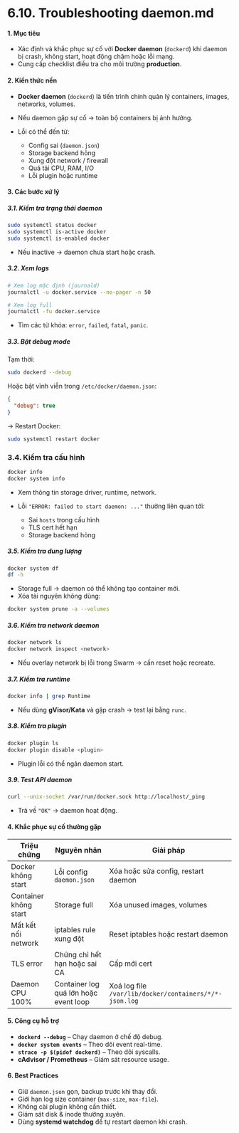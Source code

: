 # 6.10. Troubleshooting daemon.md

#### **1. Mục tiêu**

* Xác định và khắc phục sự cố với **Docker daemon** (`dockerd`) khi daemon bị crash, không start, hoạt động chậm hoặc lỗi mạng.
* Cung cấp checklist điều tra cho môi trường **production**.
#### **2. Kiến thức nền**

* **Docker daemon** (`dockerd`) là tiến trình chính quản lý containers, images, networks, volumes.
* Nếu daemon gặp sự cố → toàn bộ containers bị ảnh hưởng.
* Lỗi có thể đến từ:

  * Config sai (`daemon.json`)
  * Storage backend hỏng
  * Xung đột network / firewall
  * Quá tải CPU, RAM, I/O
  * Lỗi plugin hoặc runtime
#### **3. Các bước xử lý**
##### **3.1. Kiểm tra trạng thái daemon**

```bash
sudo systemctl status docker
sudo systemctl is-active docker
sudo systemctl is-enabled docker
```

* Nếu inactive → daemon chưa start hoặc crash.
##### **3.2. Xem logs**

```bash
# Xem log mặc định (journald)
journalctl -u docker.service --no-pager -n 50

# Xem log full
journalctl -fu docker.service
```

* Tìm các từ khóa: `error`, `failed`, `fatal`, `panic`.
##### **3.3. Bật debug mode**

Tạm thời:

```bash
sudo dockerd --debug
```

Hoặc bật vĩnh viễn trong `/etc/docker/daemon.json`:

```json
{
  "debug": true
}
```

→ Restart Docker:

```bash
sudo systemctl restart docker
```
### **3.4. Kiểm tra cấu hình**

```bash
docker info
docker system info
```

* Xem thông tin storage driver, runtime, network.
* Lỗi `"ERROR: failed to start daemon: ..."` thường liên quan tới:

  * Sai `hosts` trong cấu hình
  * TLS cert hết hạn
  * Storage backend hỏng
##### **3.5. Kiểm tra dung lượng**

```bash
docker system df
df -h
```

* Storage full → daemon có thể không tạo container mới.
* Xóa tài nguyên không dùng:

```bash
docker system prune -a --volumes
```
##### **3.6. Kiểm tra network daemon**

```bash
docker network ls
docker network inspect <network>
```

* Nếu overlay network bị lỗi trong Swarm → cần reset hoặc recreate.
##### **3.7. Kiểm tra runtime**

```bash
docker info | grep Runtime
```

* Nếu dùng **gVisor/Kata** và gặp crash → test lại bằng `runc`.
##### **3.8. Kiểm tra plugin**

```bash
docker plugin ls
docker plugin disable <plugin>
```

* Plugin lỗi có thể ngăn daemon start.
##### **3.9. Test API daemon**

```bash
curl --unix-socket /var/run/docker.sock http://localhost/_ping
```

* Trả về `"OK"` → daemon hoạt động.
#### **4. Khắc phục sự cố thường gặp**

| Triệu chứng           | Nguyên nhân                           | Giải pháp                                              |
| --------------------- | ------------------------------------- | ------------------------------------------------------ |
| Docker không start    | Lỗi config `daemon.json`              | Xóa hoặc sửa config, restart daemon                    |
| Container không start | Storage full                          | Xóa unused images, volumes                             |
| Mất kết nối network   | iptables rule xung đột                | Reset iptables hoặc restart daemon                     |
| TLS error             | Chứng chỉ hết hạn hoặc sai CA         | Cấp mới cert                                           |
| Daemon CPU 100%       | Container log quá lớn hoặc event loop | Xoá log file `/var/lib/docker/containers/*/*-json.log` |
#### **5. Công cụ hỗ trợ**

* **`dockerd --debug`** – Chạy daemon ở chế độ debug.
* **`docker system events`** – Theo dõi event real-time.
* **`strace -p $(pidof dockerd)`** – Theo dõi syscalls.
* **cAdvisor / Prometheus** – Giám sát resource usage.
#### **6. Best Practices**

* Giữ `daemon.json` gọn, backup trước khi thay đổi.
* Giới hạn log size container (`max-size`, `max-file`).
* Không cài plugin không cần thiết.
* Giám sát disk & inode thường xuyên.
* Dùng **systemd watchdog** để tự restart daemon khi crash.

